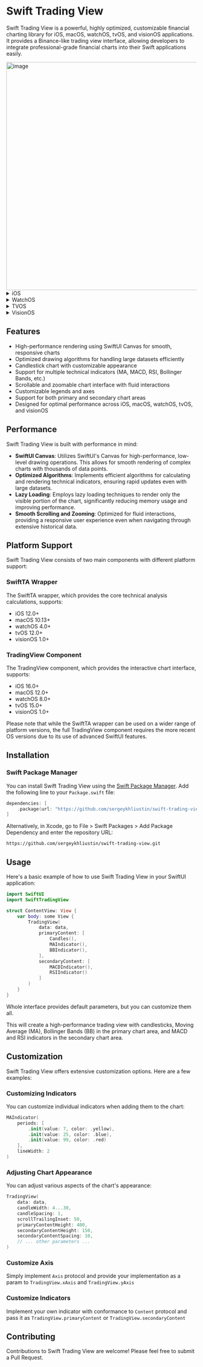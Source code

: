 # Swift Trading View

Swift Trading View is a powerful, highly optimized, customizable financial charting library for iOS, macOS, watchOS, tvOS, and visionOS applications. It provides a Binance-like trading view interface, allowing developers to integrate professional-grade financial charts into their Swift applications easily.

<img width="603" alt="image" src="https://github.com/user-attachments/assets/06eae894-0407-4d95-8ee8-ed8aa6c8a537">

<details>
<summary>iOS</summary>

<img width="377" alt="image" src="https://github.com/user-attachments/assets/21404739-0a84-4879-b1c0-4618f4f73fa5">

</details>

<details>
<summary>WatchOS</summary>

<img width="292" alt="image" src="https://github.com/user-attachments/assets/f22db196-77c5-4ccb-be2c-33ddb0b342cb">

</details>

<details>
<summary>TVOS</summary>

<img width="1013" alt="image" src="https://github.com/user-attachments/assets/40ffb0ba-52fa-4201-b053-3686dca25038">

</details>

<details>
<summary>VisionOS</summary>

<img width="1113" alt="image" src="https://github.com/user-attachments/assets/62a3d273-51f3-40f9-b0ab-ac9f55046718">

</details>

## Features

- High-performance rendering using SwiftUI Canvas for smooth, responsive charts
- Optimized drawing algorithms for handling large datasets efficiently
- Candlestick chart with customizable appearance
- Support for multiple technical indicators (MA, MACD, RSI, Bollinger Bands, etc.)
- Scrollable and zoomable chart interface with fluid interactions
- Customizable legends and axes
- Support for both primary and secondary chart areas
- Designed for optimal performance across iOS, macOS, watchOS, tvOS, and visionOS

## Performance

Swift Trading View is built with performance in mind:

- **SwiftUI Canvas**: Utilizes SwiftUI's Canvas for high-performance, low-level drawing operations. This allows for smooth rendering of complex charts with thousands of data points.
- **Optimized Algorithms**: Implements efficient algorithms for calculating and rendering technical indicators, ensuring rapid updates even with large datasets.
- **Lazy Loading**: Employs lazy loading techniques to render only the visible portion of the chart, significantly reducing memory usage and improving performance.
- **Smooth Scrolling and Zooming**: Optimized for fluid interactions, providing a responsive user experience even when navigating through extensive historical data.

## Platform Support

Swift Trading View consists of two main components with different platform support:

### SwiftTA Wrapper

The SwiftTA wrapper, which provides the core technical analysis calculations, supports:

- iOS 12.0+
- macOS 10.13+
- watchOS 4.0+
- tvOS 12.0+
- visionOS 1.0+

### TradingView Component

The TradingView component, which provides the interactive chart interface, supports:

- iOS 16.0+
- macOS 12.0+
- watchOS 8.0+
- tvOS 15.0+
- visionOS 1.0+

Please note that while the SwiftTA wrapper can be used on a wider range of platform versions, the full TradingView component requires the more recent OS versions due to its use of advanced SwiftUI features.

## Installation

### Swift Package Manager

You can install Swift Trading View using the [Swift Package Manager](https://swift.org/package-manager/). Add the following line to your `Package.swift` file:

```swift
dependencies: [
    .package(url: "https://github.com/sergeykhliustin/swift-trading-view.git", from: "1.0.0")
]
```

Alternatively, in Xcode, go to File > Swift Packages > Add Package Dependency and enter the repository URL:

```
https://github.com/sergeykhliustin/swift-trading-view.git
```

## Usage

Here's a basic example of how to use Swift Trading View in your SwiftUI application:

```swift
import SwiftUI
import SwiftTradingView

struct ContentView: View {
    var body: some View {
        TradingView(
            data: data,
            primaryContent: [
                Candles(),
                MAIndicator(),
                BBIndicator(),
            ],
            secondaryContent: [
                MACDIndicator(),
                RSIIndicator()
            ]
        )
    }
}
```

Whole interface provides default parameters, but you can customize them all.


This will create a high-performance trading view with candlesticks, Moving Average (MA), Bollinger Bands (BB) in the primary chart area, and MACD and RSI indicators in the secondary chart area.

## Customization

Swift Trading View offers extensive customization options. Here are a few examples:

### Customizing Indicators

You can customize individual indicators when adding them to the chart:

```swift
MAIndicator(
    periods: [
        .init(value: 7, color: .yellow),
        .init(value: 25, color: .blue),
        .init(value: 99, color: .red)
    ],
    lineWidth: 2
)
```

### Adjusting Chart Appearance

You can adjust various aspects of the chart's appearance:

```swift
TradingView(
    data: data,
    candleWidth: 4...30,
    candleSpacing: 1,
    scrollTrailingInset: 50,
    primaryContentHeight: 400,
    secondaryContentHeight: 150,
    secondaryContentSpacing: 10,
    // ... other parameters ...
)
```

### Customize Axis

Simply implement `Axis` protocol and provide your implementation as a param to `TradingView.xAxis` and `TradingView.yAxis`

### Customize Indicators

Implement your own indicator with conformance to `Content` protocol and pass it as `TradingView.primaryContent` or `TradingView.secondaryContent`

## Contributing

Contributions to Swift Trading View are welcome! Please feel free to submit a Pull Request.
